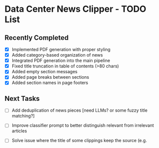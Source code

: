 # Data Center News Clipper - TODO List

## Recently Completed
- [x] Implemented PDF generation with proper styling
- [x] Added category-based organization of news
- [x] Integrated PDF generation into the main pipeline
- [x] Fixed title truncation in table of contents (>80 chars)
- [x] Added empty section messages
- [x] Added page breaks between sections
- [x] Added section names in page footers

## Next Tasks
- [ ] Add deduplication of news pieces [need LLMs? or some fuzzy title matching?]
- [ ] Improve classifier prompt to better distinguish relevant from irrelevant articles
- [ ] Solve issue where the title of some clippings keep the source (e.g. <title> - Investing.com)

